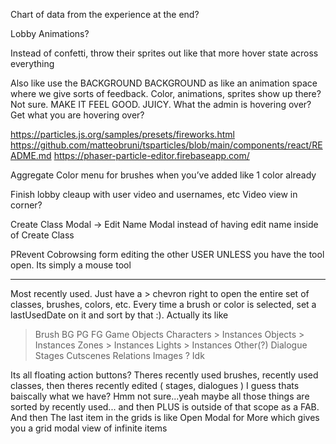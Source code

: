 Chart of data from the experience at the end?

Lobby Animations?

Instead of confetti, throw their sprites out like that
more hover state across everything

Also like use the BACKGROUND BACKGROUND as like an animation space where we give sorts of feedback. Color, animations, sprites show up there? Not sure. MAKE IT FEEL GOOD. JUICY. What the admin is hovering over? Get what you are hovering over? 

https://particles.js.org/samples/presets/fireworks.html
https://github.com/matteobruni/tsparticles/blob/main/components/react/README.md
https://phaser-particle-editor.firebaseapp.com/

Aggregate Color menu for brushes when you’ve added like 1 color already

Finish lobby cleaup with user video and usernames, etc
Video view in corner?

Create Class Modal -> Edit Name Modal instead of having edit name inside of Create Class

PRevent Cobrowsing form editing the other USER UNLESS you have the tool open. Its simply a mouse tool

---

Most recently used. Just have a > chevron right to open the entire set of classes, brushes, colors, etc. Every time a brush or color is selected, set a lastUsedDate on it and sort by that :). Actually its like 
  > Brush 
    BG
    PG
    FG
  > Game Objects 
    Characters
      > Instances
    Objects
      > Instances
    Zones
      > Instances
    Lights
      > Instances
  > Other(?)
    Dialogue
    Stages
    Cutscenes
    Relations
    Images
  ? Idk

Its all floating action buttons? Theres recently used brushes, recently used classes, then theres recently edited ( stages, dialogues ) I guess thats baiscally what we have? Hmm not sure...yeah maybe all those things are sorted by recently used... and then PLUS is outside of that scope as a FAB. And then The last item in the grids is like Open Modal for More which gives you a grid modal view of infinite items